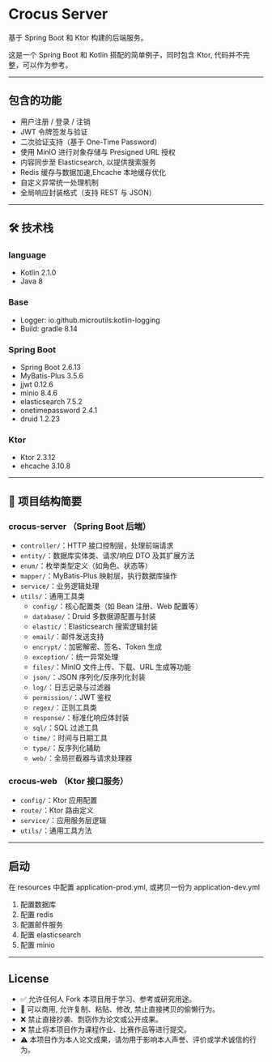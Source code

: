 # Crocus Server

基于 Spring Boot 和 Ktor 构建的后端服务。

这是一个 Spring Boot 和 Kotlin 搭配的简单例子，同时包含 Ktor, 代码并不完整，可以作为参考。

---

## 包含的功能

- 用户注册 / 登录 / 注销
- JWT 令牌签发与验证
- 二次验证支持（基于 One-Time Password）
- 使用 MinIO 进行对象存储与 Presigned URL 授权
- 内容同步至 Elasticsearch, 以提供搜索服务
- Redis 缓存与数据加速,Ehcache 本地缓存优化
- 自定义异常统一处理机制
- 全局响应封装格式（支持 REST 与 JSON）

---

## 🛠️ 技术栈

### language

- Kotlin 2.1.0
- Java 8

### Base

- Logger: io.github.microutils:kotlin-logging
- Build: gradle 8.14

### Spring Boot

- Spring Boot 2.6.13
- MyBatis-Plus 3.5.6
- jjwt 0.12.6
- minio 8.4.6
- elasticsearch 7.5.2
- onetimepassword 2.4.1
- druid 1.2.23

### Ktor

- Ktor 2.3.12
- ehcache 3.10.8

---

## 🧾 项目结构简要

### crocus-server （Spring Boot 后端）

- `controller/`：HTTP 接口控制层，处理前端请求
- `entity/`：数据库实体类、请求/响应 DTO 及其扩展方法
- `enum/`：枚举类型定义（如角色、状态等）
- `mapper/`：MyBatis-Plus 映射层，执行数据库操作
- `service/`：业务逻辑处理
- `utils/`：通用工具类
    - `config/`：核心配置类（如 Bean 注册、Web 配置等）
    - `database/`：Druid 多数据源配置与封装
    - `elastic/`：Elasticsearch 搜索逻辑封装
    - `email/`：邮件发送支持
    - `encrypt/`：加密解密、签名、Token 生成
    - `exception/`：统一异常处理
    - `files/`：MinIO 文件上传、下载、URL 生成等功能
    - `json/`：JSON 序列化/反序列化封装
    - `log/`：日志记录与过滤器
    - `permission/`：JWT 鉴权
    - `regex/`：正则工具类
    - `response/`：标准化响应体封装
    - `sql/`：SQL 过滤工具
    - `time/`：时间与日期工具
    - `type/`：反序列化辅助
    - `web/`：全局拦截器与请求处理器

### crocus-web （Ktor 接口服务）

- `config/`：Ktor 应用配置
- `route/`：Ktor 路由定义
- `service/`：应用服务层逻辑
- `utils/`：通用工具方法

---

## 启动
在 resources 中配置 application-prod.yml, 或拷贝一份为 application-dev.yml
1. 配置数据库
2. 配置 redis
3. 配置邮件服务
4. 配置 elasticsearch
5. 配置 minio

---

##  License

- ✅ 允许任何人 Fork 本项目用于学习、参考或研究用途。
- 📌 可以商用, 允许复制、粘贴、修改, 禁止直接拷贝的偷懒行为。
- ❌ 禁止直接抄袭、剽窃作为论文或公开成果。
- ❌ 禁止将本项目作为课程作业、比赛作品等进行提交。
- ⚠️ 本项目作为本人论文成果，请勿用于影响本人声誉、评价或学术诚信的行为。
